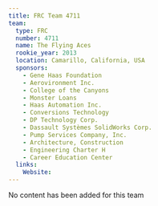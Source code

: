 ```yaml
---
title: FRC Team 4711
team:
  type: FRC
  number: 4711
  name: The Flying Aces
  rookie_year: 2013
  location: Camarillo, California, USA
  sponsors:
    - Gene Haas Foundation
    - Aerovironment Inc.
    - College of the Canyons
    - Monster Loans
    - Haas Automation Inc.
    - Conversions Technology
    - DP Technology Corp.
    - Dassault Systèmes SolidWorks Corp.
    - Pump Services Company, Inc.
    - Architecture, Construction
    - Engineering Charter H
    - Career Education Center
  links:
    Website: 
---
```

No content has been added for this team